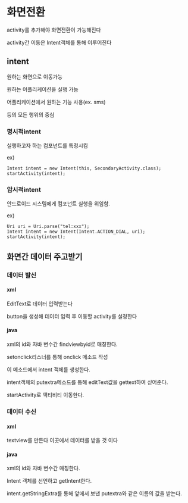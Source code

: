 # 화면전환

activity를 추가해야 화면전환이 가능해진다

activity간 이동은 Intent객체를 통해 이루어진다

## intent 

원하는 화면으로 이동가능

원하는 어플리케이션을 실행 가능

어플리케이션에서 원하는 기능 사용(ex. sms)

등의 모든 행위의 중심

### 명시적intent

실행하고자 하는 컴포넌트를 특정시킴

ex)

```
Intent intent = new Intent(this, SecondaryActivity.class);
startActivity(intent);
```

### 암시적intent

안드로이드 시스템에게 컴포넌트 실행을 위임함.

ex)

```
Uri uri = Uri.parse("tel:xxx");
Intent intent = new Intent(Intent.ACTION_DIAL, uri);
startActivity(intent);
```

## 화면간 데이터 주고받기

### 데이터 발신

#### xml

EditText로 데이터 입력받는다

button을 생성해 데이터 입력 후 이동할 activity를 설정한다

#### java

xml의 id와 자바 변수간 findviewbyid로 매칭한다.

setonclick리스너를 통해 onclick 메소드 작성

이 메소드에서 intent 객체를 생성한다.

intent객체의 putextra메소드를 통해 editText값을 gettext하여 싣어준다.

startActivity로 액티비티 이동한다.

### 데이터 수신

#### xml

textview를 만든다 이곳에서 데이터를 받을  것 이다

#### java

xml의 id와 자바 변수간 매칭한다.

Intent 객체를 선언하고 getIntent한다.

intent.getStringExtra를 통해 앞에서 보낸 putextra와 같은 이름의 값을 받는다.



